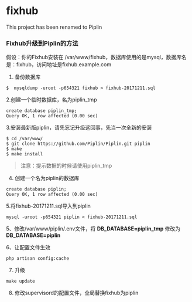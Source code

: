 # fixhub
This project has been renamed to Piplin

### Fixhub升级到Piplin的方法

假设：你的Fixhub安装在 /var/www/fixhub，数据库使用的是mysql，数据库名是：fixhub，访问地址是fixhub.example.com


1. 备份数据库
```shell
$  mysqldump -uroot -p654321 fixhub > fixhub-20171211.sql 
```
2.创建一个临时数据库，名为piplin_tmp
```shell
create database piplin_tmp;
Query OK, 1 row affected (0.00 sec)
```

3.安装最新版piplin，请先忘记升级这回事，先当一次全新的安装
```shell
$ cd /var/www/
$ git clone https://github.com/Piplin/Piplin.git piplin
$ make
$ make install
```
> 注意：提示数据的时候请使用piplin_tmp

4. 创建一个名为piplin的数据库
```shell
create database piplin;
Query OK, 1 row affected (0.00 sec)
```
5.将fixhub-20171211.sql导入到piplin
```shell
mysql -uroot -p654321 piplin < fixhub-20171211.sql
```
5、修改/var/www/piplin/.env文件，将
**DB_DATABASE=piplin_tmp** 修改为 **DB_DATABASE=piplin**

6、让配置文件生效 
```shell
php artisan config:cache
```

7. 升级
```shell
make update
```

8. 修改supervisord的配置文件，全局替换fixhub为piplin
